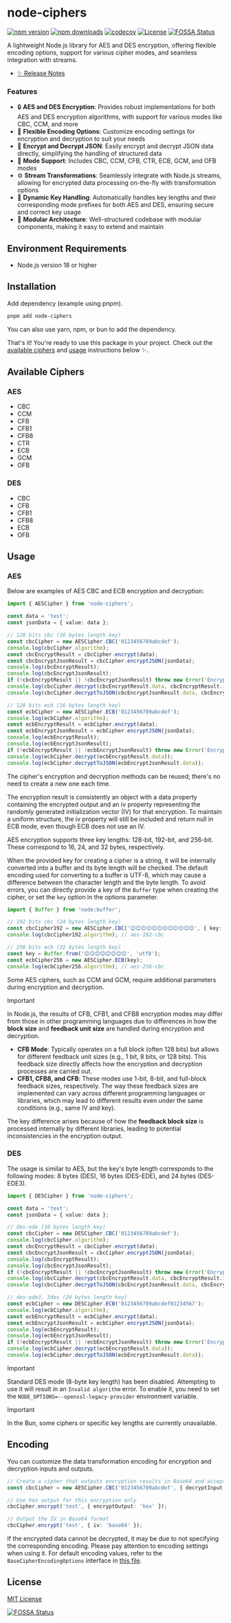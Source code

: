 # node-ciphers

[![npm version][npm-version-src]][npm-version-href]
[![npm downloads][npm-downloads-src]][npm-downloads-href]
[![codecov][codecov-src]][codecov-href]
[![License][license-src]][license-href]
[![FOSSA Status][fossa-src]][fossa-href]

A lightweight Node.js library for AES and DES encryption, offering flexible encoding options, support for various cipher modes, and seamless integration with streams.

- [✨ Release Notes](./CHANGELOG.md)

### Features

- 🔒 **AES and DES Encryption**: Provides robust implementations for both AES and DES encryption algorithms, with support for various modes like CBC, CCM, and more
- 🧰 **Flexible Encoding Options**: Customize encoding settings for encryption and decryption to suit your needs
- 🔄 **Encrypt and Decrypt JSON**: Easily encrypt and decrypt JSON data directly, simplifying the handling of structured data
- 📜 **Mode Support**: Includes CBC, CCM, CFB, CTR, ECB, GCM, and OFB modes
- ⚙️ **Stream Transformations**: Seamlessly integrate with Node.js streams, allowing for encrypted data processing on-the-fly with transformation options
- 🔑 **Dynamic Key Handling**: Automatically handles key lengths and their corresponding mode prefixes for both AES and DES, ensuring secure and correct key usage
- 📂 **Modular Architecture**: Well-structured codebase with modular components, making it easy to extend and maintain

## Environment Requirements

- Node.js version 18 or higher

## Installation

Add dependency (example using pnpm).

```bash
pnpm add node-ciphers
```

You can also use yarn, npm, or bun to add the dependency.

That's it! You're ready to use this package in your project. Check out the [available ciphers](#available-ciphers) and [usage](#usage) instructions below ✨.

## Available Ciphers

### AES

- CBC
- CCM
- CFB
- CFB1
- CFB8
- CTR
- ECB
- GCM
- OFB

### DES

- CBC
- CFB
- CFB1
- CFB8
- ECB
- OFB

## Usage

### AES

Below are examples of AES CBC and ECB encryption and decryption:

```typescript
import { AESCipher } from 'node-ciphers';

const data = 'test';
const jsonData = { value: data };

// 128 bits cbc (16 bytes length key)
const cbcCipher = new AESCipher.CBC('0123456789abcdef');
console.log(cbcCipher.algorithm);
const cbcEncryptResult = cbcCipher.encrypt(data);
const cbcEncryptJsonResult = cbcCipher.encryptJSON(jsonData);
console.log(cbcEncryptResult);
console.log(cbcEncryptJsonResult);
if (!cbcEncryptResult || !cbcEncryptJsonResult) throw new Error('Encrypt failed');
console.log(cbcCipher.decrypt(cbcEncryptResult.data, cbcEncryptResult.iv));
console.log(cbcCipher.decryptToJSON(cbcEncryptJsonResult.data, cbcEncryptJsonResult.iv));

// 128 bits ecb (16 bytes length key)
const ecbCipher = new AESCipher.ECB('0123456789abcdef');
console.log(ecbCipher.algorithm);
const ecbEncryptResult = ecbCipher.encrypt(data);
const ecbEncryptJsonResult = ecbCipher.encryptJSON(jsonData);
console.log(ecbEncryptResult);
console.log(ecbEncryptJsonResult);
if (!ecbEncryptResult || !ecbEncryptJsonResult) throw new Error('Encrypt failed');
console.log(ecbCipher.decrypt(ecbEncryptResult.data));
console.log(ecbCipher.decryptToJSON(ecbEncryptJsonResult.data));
```

The cipher's encryption and decryption methods can be reused; there's no need to create a new one each time.

The encryption result is consistently an object with a data property containing the encrypted output and an iv property representing the randomly generated initialization vector (IV) for that encryption. To maintain a uniform structure, the iv property will still be included and return null in ECB mode, even though ECB does not use an IV.

AES encryption supports three key lengths: 128-bit, 192-bit, and 256-bit. These correspond to 16, 24, and 32 bytes, respectively.

When the provided key for creating a cipher is a string, it will be internally converted into a buffer and its byte length will be checked. The default encoding used for converting to a buffer is UTF-8, which may cause a difference between the character length and the byte length. To avoid errors, you can directly provide a key of the `Buffer` type when creating the cipher, or set the `key` option in the options parameter.

```typescript
import { Buffer } from 'node:buffer';

// 192 bits cbc (24 bytes length key)
const cbcCipher192 = new AESCipher.CBC('😊😊😊😊😊😊😊😊😊😊😊😊', { key: 'ascii' });
console.log(cbcCipher192.algorithm); // aes-192-cbc

// 256 bits ecb (32 bytes length key)
const key = Buffer.from('😊😊😊😊😊😊😊😊', 'utf8');
const ecbCipher256 = new AESCipher.ECB(key);
console.log(ecbCipher256.algorithm); // aes-256-cbc
```

Some AES ciphers, such as CCM and GCM, require additional parameters during encryption and decryption.

> [!IMPORTANT]
> In Node.js, the results of CFB, CFB1, and CFB8 encryption modes may differ from those in other programming languages due to differences in how the **block size** and **feedback unit size** are handled during encryption and decryption.
>
> - **CFB Mode**: Typically operates on a full block (often 128 bits) but allows for different feedback unit sizes (e.g., 1 bit, 8 bits, or 128 bits). This feedback size directly affects how the encryption and decryption processes are carried out.
> - **CFB1, CFB8, and CFB**: These modes use 1-bit, 8-bit, and full-block feedback sizes, respectively. The way these feedback sizes are implemented can vary across different programming languages or libraries, which may lead to different results even under the same conditions (e.g., same IV and key).
>
> The key difference arises because of how the **feedback block size** is processed internally by different libraries, leading to potential inconsistencies in the encryption output.

### DES

The usage is similar to AES, but the key's byte length corresponds to the following modes: 8 bytes (DES), 16 bytes (DES-EDE), and 24 bytes (DES-EDE3).

```typescript
import { DESCipher } from 'node-ciphers';

const data = 'test';
const jsonData = { value: data };

// des-ede (16 bytes length key)
const cbcCipher = new DESCipher.CBC('0123456789abcdef');
console.log(cbcCipher.algorithm);
const cbcEncryptResult = cbcCipher.encrypt(data);
const cbcEncryptJsonResult = cbcCipher.encryptJSON(jsonData);
console.log(cbcEncryptResult);
console.log(cbcEncryptJsonResult);
if (!cbcEncryptResult || !cbcEncryptJsonResult) throw new Error('Encrypt failed');
console.log(cbcCipher.decrypt(cbcEncryptResult.data, cbcEncryptResult.iv));
console.log(cbcCipher.decryptToJSON(cbcEncryptJsonResult.data, cbcEncryptJsonResult.iv));

// des-ede3, 3des (24 bytes length key)
const ecbCipher = new DESCipher.ECB('0123456789abcdef01234567');
console.log(ecbCipher.algorithm);
const ecbEncryptResult = ecbCipher.encrypt(data);
const ecbEncryptJsonResult = ecbCipher.encryptJSON(jsonData);
console.log(ecbEncryptResult);
console.log(ecbEncryptJsonResult);
if (!ecbEncryptResult || !ecbEncryptJsonResult) throw new Error('Encrypt failed');
console.log(ecbCipher.decrypt(ecbEncryptResult.data));
console.log(ecbCipher.decryptToJSON(ecbEncryptJsonResult.data));
```

> [!IMPORTANT]
> Standard DES mode (8-byte key length) has been disabled. Attempting to use it will result in an `Invalid algorithm` error. To enable it, you need to set the `NODE_OPTIONS=--openssl-legacy-provider` environment variable.

> [!IMPORTANT]
> In the Bun, some ciphers or specific key lengths are currently unavailable.

## Encoding

You can customize the data transformation encoding for encryption and decryption inputs and outputs.

```typescript
// Create a cipher that outputs encryption results in Base64 and accepts encryption input in Base64 format
const cbcCipher = new AESCipher.CBC('0123456789abcdef', { decryptInput: 'base64', encryptOutput: 'base64' });

// Use hex output for this encryption only
cbcCipher.encrypt('test', { encryptOutput: 'hex' });

// Output the IV in Base64 format
cbcCipher.encrypt('test', { iv: 'base64' });
```

If the encrypted data cannot be decrypted, it may be due to not specifying the corresponding encoding. Please pay attention to encoding settings when using it. For default encoding values, refer to the `BaseCipherEncodingOptions` interface in [this file](./src/types/options.ts).

## License

[MIT License](./LICENSE)

[![FOSSA Status](https://app.fossa.com/api/projects/git%2Bgithub.com%2Fkiki-kanri%2Fnode-ciphers.svg?type=large)](https://app.fossa.com/projects/git%2Bgithub.com%2Fkiki-kanri%2Fnode-ciphers?ref=badge_large)

<!-- Badges -->
[fossa-href]: https://app.fossa.com/projects/git%2Bgithub.com%2Fkiki-kanri%2Fnode-ciphers?ref=badge_shield
[fossa-src]: https://app.fossa.com/api/projects/git%2Bgithub.com%2Fkiki-kanri%2Fnode-ciphers.svg?type=shield

[npm-version-href]: https://npmjs.com/package/node-ciphers
[npm-version-src]: https://img.shields.io/npm/v/node-ciphers/latest.svg?style=flat&colorA=18181B&colorB=28CF8D

[npm-downloads-href]: https://npmjs.com/package/node-ciphers
[npm-downloads-src]: https://img.shields.io/npm/dm/node-ciphers.svg?style=flat&colorA=18181B&colorB=28CF8D

[codecov-href]: https://codecov.io/gh/kiki-kanri/node-ciphers
[codecov-src]: https://codecov.io/gh/kiki-kanri/node-ciphers/graph/badge.svg?token=RNU7FNG8HD

[license-href]: https://github.com/kiki-kanri/kikiutils-node-classes/blob/main/LICENSE
[license-src]: https://img.shields.io/npm/l/node-ciphers.svg?style=flat&colorA=18181B&colorB=28CF8D
